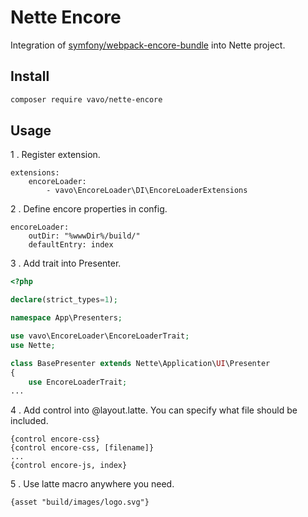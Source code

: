 # Nette Encore
Integration of  [symfony/webpack-encore-bundle](https://github.com/symfony/webpack-encore-bundle) into Nette project.

## Install
```bash
composer require vavo/nette-encore
```
## Usage
1 . Register extension.

```config
extensions:
	encoreLoader:
		- vavo\EncoreLoader\DI\EncoreLoaderExtensions
```

2 . Define encore properties in config.

```config
encoreLoader:
    outDir: "%wwwDir%/build/"
    defaultEntry: index
```
3 . Add trait into Presenter.

```php
<?php

declare(strict_types=1);

namespace App\Presenters;

use vavo\EncoreLoader\EncoreLoaderTrait;
use Nette;

class BasePresenter extends Nette\Application\UI\Presenter
{
	use EncoreLoaderTrait;
...
```

4 . Add control into @layout.latte. You can specify what file should be included.
```
{control encore-css}
{control encore-css, [filename]}
...
{control encore-js, index}
```

5 . Use latte macro anywhere you need.
```
{asset "build/images/logo.svg"}
```
